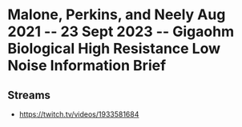 # Malone, Perkins, and Neely Aug 2021 -- 23 Sept 2023 -- Gigaohm Biological High Resistance Low Noise Information Brief

## Streams
- https://twitch.tv/videos/1933581684

